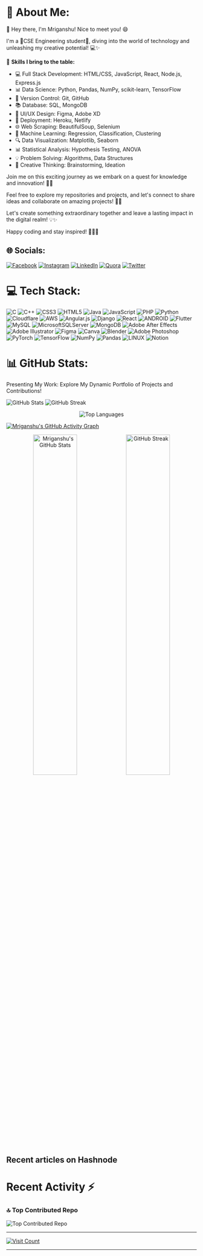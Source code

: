 # 💫 About Me:
👋 Hey there, I'm Mriganshu! Nice to meet you! 😄

I'm a 🌟CSE Engineering student🌟, diving into the world of technology and unleashing my creative potential! 💻✨

🔧 **Skills I bring to the table:**
- 💻 Full Stack Development: HTML/CSS, JavaScript, React, Node.js, Express.js
- 📊 Data Science: Python, Pandas, NumPy, scikit-learn, TensorFlow
- 🔧 Version Control: Git, GitHub
- 📚 Database: SQL, MongoDB
- 🎨 UI/UX Design: Figma, Adobe XD
- 🚀 Deployment: Heroku, Netlify
- 🌐 Web Scraping: BeautifulSoup, Selenium
- 🔬 Machine Learning: Regression, Classification, Clustering
- 🔍 Data Visualization: Matplotlib, Seaborn
- 📊 Statistical Analysis: Hypothesis Testing, ANOVA
- 💡 Problem Solving: Algorithms, Data Structures
- 🌟 Creative Thinking: Brainstorming, Ideation

Join me on this exciting journey as we embark on a quest for knowledge and innovation! 🌟🔥

Feel free to explore my repositories and projects, and let's connect to share ideas and collaborate on amazing projects! 🚀🌈

Let's create something extraordinary together and leave a lasting impact in the digital realm! 💡✨

Happy coding and stay inspired! 🎉🚀✨




## 🌐 Socials:
[![Facebook](https://img.shields.io/badge/Facebook-%231877F2.svg?style=for-the-badge&logo=Facebook&logoColor=white&logoWidth=40&label=&labelColor=grey)](https://facebook.com/mriganshu.bora) [![Instagram](https://img.shields.io/badge/Instagram-%23E4405F.svg?style=for-the-badge&logo=Instagram&logoColor=white&logoWidth=40&label=&labelColor=grey)](https://instagram.com/mriganshubora) [![LinkedIn](https://img.shields.io/badge/LinkedIn-%230077B5.svg?style=for-the-badge&logo=linkedin&logoColor=white&logoWidth=40&label=&labelColor=grey)](https://linkedin.com/in/mriganshubora) [![Quora](https://img.shields.io/badge/Quora-%23B92B27.svg?style=for-the-badge&logo=Quora&logoColor=white&logoWidth=40&label=&labelColor=grey)](https://quora.com/profile/mriganshubora) [![Twitter](https://img.shields.io/badge/Twitter-%231DA1F2.svg?style=for-the-badge&logo=Twitter&logoColor=white&logoWidth=40&label=&labelColor=grey)](https://twitter.com/mrigansgy)


# 💻 Tech Stack:

![C](https://img.shields.io/badge/C-%2300599C.svg?style=for-the-badge&logo=c&logoColor=white&logoWidth=40&label=&labelColor=grey)
![C++](https://img.shields.io/badge/C++-%2300599C.svg?style=for-the-badge&logo=c%2B%2B&logoColor=white&logoWidth=40&label=&labelColor=grey)
![CSS3](https://img.shields.io/badge/CSS3-%231572B6.svg?style=for-the-badge&logo=css3&logoColor=white&logoWidth=40&label=&labelColor=grey)
![HTML5](https://img.shields.io/badge/HTML5-%23E34F26.svg?style=for-the-badge&logo=html5&logoColor=white&logoWidth=40&label=&labelColor=grey)
![Java](https://img.shields.io/badge/Java-%23ED8B00.svg?style=for-the-badge&logo=java&logoColor=white&logoWidth=40&label=&labelColor=grey)
![JavaScript](https://img.shields.io/badge/JavaScript-%23323330.svg?style=for-the-badge&logo=javascript&logoColor=%23F7DF1E&logoWidth=40&label=&labelColor=grey)
![PHP](https://img.shields.io/badge/PHP-%23777BB4.svg?style=for-the-badge&logo=php&logoColor=white&logoWidth=40&label=&labelColor=grey)
![Python](https://img.shields.io/badge/Python-3670A0?style=for-the-badge&logo=python&logoColor=ffdd54&logoWidth=40&label=&labelColor=grey)
![Cloudflare](https://img.shields.io/badge/Cloudflare-F38020?style=for-the-badge&logo=Cloudflare&logoColor=white&logoWidth=40&label=&labelColor=grey)
![AWS](https://img.shields.io/badge/AWS-%23FF9900.svg?style=for-the-badge&logo=amazon-aws&logoColor=white&logoWidth=40&label=&labelColor=grey)
![Angular.js](https://img.shields.io/badge/angular.js-%23E23237.svg?style=for-the-badge&logo=angularjs&logoColor=white&logoWidth=40&label=&labelColor=grey)
![Django](https://img.shields.io/badge/django-%23092E20.svg?style=for-the-badge&logo=django&logoColor=white&logoWidth=40&label=&labelColor=grey)
![React](https://img.shields.io/badge/react-%2320232a.svg?style=for-the-badge&logo=react&logoColor=%2361DAFB&logoWidth=40&label=&labelColor=grey)
![ANDROID](https://img.shields.io/badge/android-%2320232a.svg?style=for-the-badge&logo=android&logoColor=%a4c639&logoWidth=40&label=&labelColor=grey)
![Flutter](https://img.shields.io/badge/Flutter-%2302569B.svg?style=for-the-badge&logo=Flutter&logoColor=white&logoWidth=40&label=&labelColor=grey)
![MySQL](https://img.shields.io/badge/MySQL-%2300f.svg?style=for-the-badge&logo=mysql&logoColor=white&logoWidth=40&label=&labelColor=grey)
![MicrosoftSQLServer](https://img.shields.io/badge/Microsoft%20SQL%20Sever-CC2927?style=for-the-badge&logo=microsoft%20sql%20server&logoColor=white&logoWidth=40&label=&labelColor=grey)
![MongoDB](https://img.shields.io/badge/MongoDB-%234ea94b.svg?style=for-the-badge&logo=mongodb&logoColor=white&logoWidth=40&label=&labelColor=grey)
![Adobe After Effects](https://img.shields.io/badge/Adobe%20After%20Effects-9999FF.svg?style=for-the-badge&logo=Adobe%20After%20Effects&logoColor=white&logoWidth=40&label=&labelColor=grey)
![Adobe Illustrator](https://img.shields.io/badge/adobeillustrator-%23FF9A00.svg?style=for-the-badge&logo=adobeillustrator&logoColor=white&logoWidth=40&label=&labelColor=grey)
![Figma](https://img.shields.io/badge/figma-%23F24E1E.svg?style=for-the-badge&logo=figma&logoColor=white&logoWidth=40&label=&labelColor=grey)
![Canva](https://img.shields.io/badge/Canva-%2300C4CC.svg?style=for-the-badge&logo=Canva&logoColor=white&logoWidth=40&label=&labelColor=grey)
![Blender](https://img.shields.io/badge/blender-%23F5792A.svg?style=for-the-badge&logo=blender&logoColor=white&logoWidth=40&label=&labelColor=grey)
![Adobe Photoshop](https://img.shields.io/badge/adobephotoshop-%2331A8FF.svg?style=for-the-badge&logo=adobephotoshop&logoColor=white&logoWidth=40&label=&labelColor=grey)
![PyTorch](https://img.shields.io/badge/PyTorch-%23EE4C2C.svg?style=for-the-badge&logo=PyTorch&logoColor=white&logoWidth=40&label=&labelColor=grey)
![TensorFlow](https://img.shields.io/badge/TensorFlow-%23FF6F00.svg?style=for-the-badge&logo=TensorFlow&logoColor=white&logoWidth=40&label=&labelColor=grey)
![NumPy](https://img.shields.io/badge/NumPy-%23013243.svg?style=for-the-badge&logo=numpy&logoColor=white&logoWidth=40&label=&labelColor=grey)
![Pandas](https://img.shields.io/badge/pandas-%23150458.svg?style=for-the-badge&logo=pandas&logoColor=white&logoWidth=40&label=&labelColor=grey)
![LINUX](https://img.shields.io/badge/Linux-FCC624?style=for-the-badge&logo=linux&logoColor=black&logoWidth=40&label=&labelColor=grey)
![Notion](https://img.shields.io/badge/Notion-%23000000.svg?style=for-the-badge&logo=notion&logoColor=white&logoWidth=40&label=&labelColor=grey)



# 📊 GitHub Stats:
Presenting My Work: Explore My Dynamic Portfolio of Projects and Contributions!

![GitHub Stats](https://github-readme-stats.vercel.app/api?username=mriganshu16&show_icons=true&theme=radical&hide_border=true&count_private=true&hide=stars,contribs&bg_color=000000)
 ![GitHub Streak](https://github-readme-streak-stats.herokuapp.com/?user=mriganshu16&theme=radical&hide_border=true&background=000000)





<p align="center">
  <img src="https://github-readme-stats.vercel.app/api/top-langs/?username=mriganshu16&layout=compact&theme=radical&hide_border=true&bg_color=000000" alt="Top Languages">
</p>


[![Mriganshu's GitHub Activity Graph](https://github-readme-activity-graph.cyclic.app/graph?username=mriganshu16&theme=dracula&bg_color=000000&color=70A1FF&line=70A1FF&point=FFFFFF)](https://github.com/mriganshu16/github-readme-activity-graph)

<div align="center">
  <img src="https://github-readme-stats.vercel.app/api?username=mriganshu16&show_icons=true&theme=tokyonight&title_color=70A1FF&text_color=FFFFFF&bg_color=000000" alt="Mriganshu's GitHub Stats" width="48%" />
  <img src="https://github-readme-streak-stats.herokuapp.com/?user=mriganshu16&theme=tokyonight&background=000000" alt="GitHub Streak" width="48%" />
</div>

## Recent articles on Hashnode

<!-- BLOG-POST-LIST:START -->

<!-- BLOG-POST-LIST:END -->


# Recent Activity :zap:
<!--START_SECTION:activity-->
<!--END_SECTION:activity-->


### 🔝 Top Contributed Repo

![Top Contributed Repo](https://github-contributor-stats.vercel.app/api?username=mriganshu16&limit=5&theme=dark&bg_color=0D1117&text_color=EEF0F1&title_color=58A6FF&hide_border=true&border_color=58A6FF&border_radius=10&combine_all_yearly_contributions=true)




---

[![Visit Count](https://komarev.com/ghpvc/?username=mriganshu16&color=blueviolet)](https://github.com/mriganshu16)


---

<!-- Proudly created with GPRM ( https://gprm.itsvg.in ) -->

